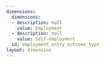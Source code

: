 ```yaml
---
dimensions:
  dimensions:
  - description: null
    value: Employment
  - description: null
    value: Self-employment
  id: employment_entry_outcome_type
layout: dimension
---
```

